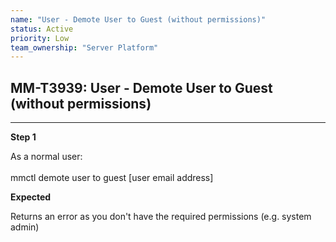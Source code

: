 ```yaml
---
name: "User - Demote User to Guest (without permissions)"
status: Active
priority: Low
team_ownership: "Server Platform"
---
```


## MM-T3939: User - Demote User to Guest (without permissions)

---

**Step 1**

As a normal user:\
\
mmctl demote user to guest \[user email address]

**Expected**

Returns an error as you don't have the required permissions (e.g. system admin)
